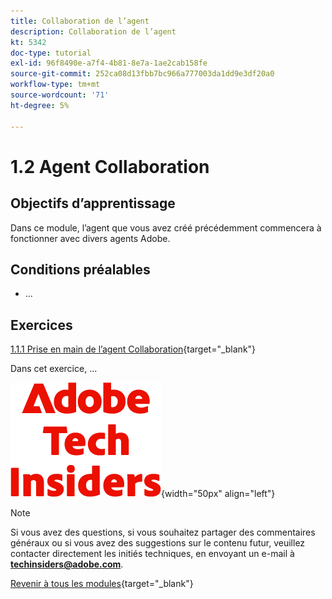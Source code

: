 ```yaml
---
title: Collaboration de l’agent
description: Collaboration de l’agent
kt: 5342
doc-type: tutorial
exl-id: 96f8490e-a7f4-4b81-8e7a-1ae2cab158fe
source-git-commit: 252ca08d13fbb7bc966a777003da1dd9e3df20a0
workflow-type: tm+mt
source-wordcount: '71'
ht-degree: 5%

---
```


# 1.2 Agent Collaboration

## Objectifs d’apprentissage

Dans ce module, l’agent que vous avez créé précédemment commencera à fonctionner avec divers agents Adobe.

## Conditions préalables

- …

## Exercices

[1.1.1 Prise en main de l’agent Collaboration](./ex1.md){target="_blank"}

Dans cet exercice, ...

![Insiders de la technologie &#x200B;](./../../../assets/images/techinsiders.png){width="50px" align="left"}

>[!NOTE]
>
>Si vous avez des questions, si vous souhaitez partager des commentaires généraux ou si vous avez des suggestions sur le contenu futur, veuillez contacter directement les initiés techniques, en envoyant un e-mail à **techinsiders@adobe.com**.

[Revenir à tous les modules](../../../overview.md){target="_blank"}
